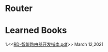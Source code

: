 # Router

# Learned Books
1.<<[RD-智能路由器开发指南.pdf](File:///home/shell/MyLibrary/YTELibrary/Router/RD-%E6%99%BA%E8%83%BD%E8%B7%AF%E7%94%B1%E5%99%A8%E5%BC%80%E5%8F%91%E6%8C%87%E5%8D%97.pdf)>> March 12,2021   



